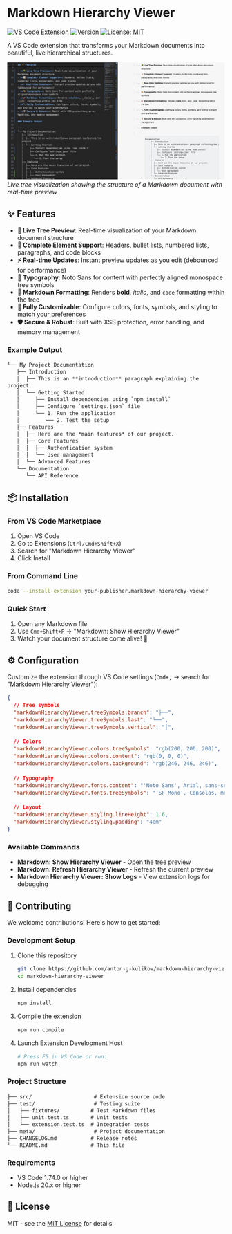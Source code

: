 # Markdown Hierarchy Viewer

[![VS Code Extension](https://img.shields.io/badge/VS%20Code-Extension-blue?logo=visual-studio-code)](https://marketplace.visualstudio.com/items?itemName=your-publisher.markdown-hierarchy-viewer)
[![Version](https://img.shields.io/badge/version-1.0.0-green)](https://github.com/anton-g-kulikov/markdown-hierarchy-viewer)
[![License: MIT](https://img.shields.io/badge/License-MIT-yellow.svg)](https://opensource.org/licenses/MIT)

A VS Code extension that transforms your Markdown documents into beautiful, live hierarchical structures.

![Markdown Hierarchy Viewer in action](assets/screenshot.png)
_Live tree visualization showing the structure of a Markdown document with real-time preview_

## ✨ Features

- **🌳 Live Tree Preview**: Real-time visualization of your Markdown document structure
- **📝 Complete Element Support**: Headers, bullet lists, numbered lists, paragraphs, and code blocks
- **⚡ Real-time Updates**: Instant preview updates as you edit (debounced for performance)
- **🎨 Typography**: Noto Sans for content with perfectly aligned monospace tree symbols
- **🎯 Markdown Formatting**: Renders **bold**, _italic_, and `code` formatting within the tree
- **🔧 Fully Customizable**: Configure colors, fonts, symbols, and styling to match your preferences
- **🛡️ Secure & Robust**: Built with XSS protection, error handling, and memory management

### Example Output

```
└── My Project Documentation
   ├── Introduction
   │  ├── This is an **introduction** paragraph explaining the project.
   │  └── Getting Started
   │     ├── Install dependencies using `npm install`
   │     ├── Configure `settings.json` file
   │     └── 1. Run the application
   │        └── 2. Test the setup
   ├── Features
   │  ├── Here are the *main features* of our project.
   │  ├── Core Features
   │  │  ├── Authentication system
   │  │  └── User management
   │  └── Advanced Features
   └── Documentation
      └── API Reference
```

## 📦 Installation

### From VS Code Marketplace

1. Open VS Code
2. Go to Extensions (`Ctrl/Cmd+Shift+X`)
3. Search for "Markdown Hierarchy Viewer"
4. Click Install

### From Command Line

```bash
code --install-extension your-publisher.markdown-hierarchy-viewer
```

### Quick Start

1. Open any Markdown file
2. Use `Cmd+Shift+P` → "Markdown: Show Hierarchy Viewer"
3. Watch your document structure come alive! 🎉

## ⚙️ Configuration

Customize the extension through VS Code settings (`Cmd+,` → search for "Markdown Hierarchy Viewer"):

```json
{
  // Tree symbols
  "markdownHierarchyViewer.treeSymbols.branch": "├──",
  "markdownHierarchyViewer.treeSymbols.last": "└──",
  "markdownHierarchyViewer.treeSymbols.vertical": "│",

  // Colors
  "markdownHierarchyViewer.colors.treeSymbols": "rgb(200, 200, 200)",
  "markdownHierarchyViewer.colors.content": "rgb(0, 0, 0)",
  "markdownHierarchyViewer.colors.background": "rgb(246, 246, 246)",

  // Typography
  "markdownHierarchyViewer.fonts.content": "'Noto Sans', Arial, sans-serif",
  "markdownHierarchyViewer.fonts.treeSymbols": "'SF Mono', Consolas, monospace",

  // Layout
  "markdownHierarchyViewer.styling.lineHeight": 1.6,
  "markdownHierarchyViewer.styling.padding": "4em"
}
```

### Available Commands

- **Markdown: Show Hierarchy Viewer** - Open the tree preview
- **Markdown: Refresh Hierarchy Viewer** - Refresh the current preview
- **Markdown Hierarchy Viewer: Show Logs** - View extension logs for debugging

## 🤝 Contributing

We welcome contributions! Here's how to get started:

### Development Setup

1. Clone this repository

   ```bash
   git clone https://github.com/anton-g-kulikov/markdown-hierarchy-viewer.git
   cd markdown-hierarchy-viewer
   ```

2. Install dependencies

   ```bash
   npm install
   ```

3. Compile the extension

   ```bash
   npm run compile
   ```

4. Launch Extension Development Host
   ```bash
   # Press F5 in VS Code or run:
   npm run watch
   ```

### Project Structure

```
├── src/                    # Extension source code
├── test/                   # Testing suite
│   ├── fixtures/          # Test Markdown files
│   ├── unit.test.ts       # Unit tests
│   └── extension.test.ts  # Integration tests
├── meta/                   # Project documentation
├── CHANGELOG.md           # Release notes
└── README.md              # This file
```

### Requirements

- VS Code 1.74.0 or higher
- Node.js 20.x or higher

## 📄 License

MIT - see the [MIT License](https://opensource.org/licenses/MIT) for details.
